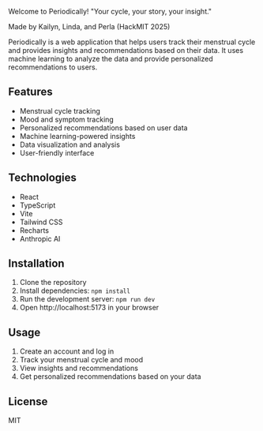 Welcome to Periodically!
"Your cycle, your story, your insight."

Made by Kailyn, Linda, and Perla (HackMIT 2025)

Periodically is a web application that helps users track their menstrual cycle and provides insights and recommendations based on their data. It uses machine learning to analyze the data and provide personalized recommendations to users.

## Features

- Menstrual cycle tracking
- Mood and symptom tracking
- Personalized recommendations based on user data
- Machine learning-powered insights
- Data visualization and analysis
- User-friendly interface

## Technologies

- React
- TypeScript
- Vite
- Tailwind CSS
- Recharts
- Anthropic AI

## Installation

1. Clone the repository
2. Install dependencies: `npm install`
3. Run the development server: `npm run dev`
4. Open http://localhost:5173 in your browser

## Usage

1. Create an account and log in
2. Track your menstrual cycle and mood
3. View insights and recommendations
4. Get personalized recommendations based on your data

## License

MIT
